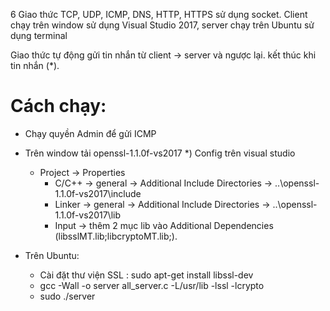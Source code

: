 6 Giao thức TCP, UDP, ICMP, DNS, HTTP, HTTPS sử dụng socket. Client chạy trên window sử dụng Visual Studio 2017, server chạy trên Ubuntu sử dụng terminal

Giao thức tự động gửi tin nhắn từ client -> server và ngược lại. kết thúc khi tin nhắn (*).
# Cách chạy:
  - Chạy quyền Admin để gửi ICMP
  - Trên window tải openssl-1.1.0f-vs2017 
  *) Config trên visual studio
    + Project -> Properties 
        - C/C++ -> general -> Additional Include Directories -> ..\openssl-1.1.0f-vs2017\include
        - Linker -> general -> Additional Include Directories -> ..\openssl-1.1.0f-vs2017\lib
        - Input -> thêm 2 mục lib vào Additional Dependencies (libsslMT.lib;libcryptoMT.lib;).
    
  - Trên Ubuntu:
    + Cài đặt thư viện SSL : sudo apt-get install libssl-dev
    + gcc -Wall -o server all_server.c -L/usr/lib -lssl -lcrypto
    + sudo ./server
    
 
